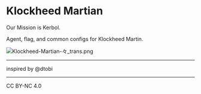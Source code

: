 # Klockheed Martian

Our Mission is Kerbol.

Agent, flag, and common configs for Klockheed Martin.



![Klockheed-Martian-々_trans.png](https://github.com/zer0Kerbal/KlockheedMartian/blob/master/img/Klockheed-Martian-%E3%80%85_trans.png?raw=true)

---

inspired by @dtobi

---

CC BY-NC 4.0

